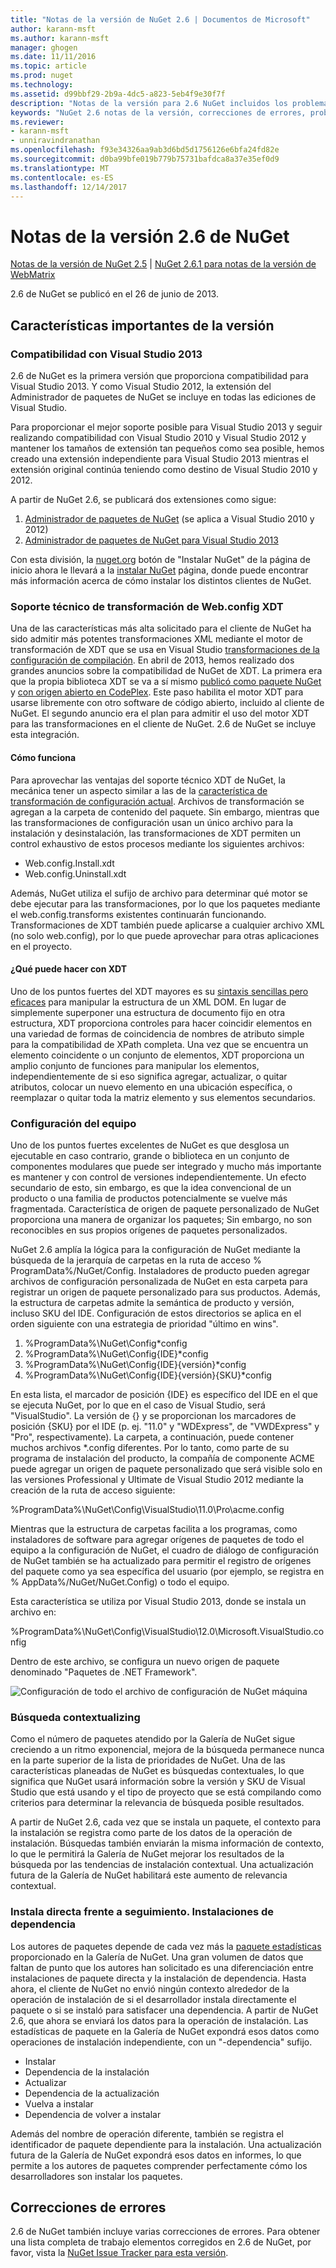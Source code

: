 ```yaml
---
title: "Notas de la versión de NuGet 2.6 | Documentos de Microsoft"
author: karann-msft
ms.author: karann-msft
manager: ghogen
ms.date: 11/11/2016
ms.topic: article
ms.prod: nuget
ms.technology: 
ms.assetid: d99bbf29-2b9a-4dc5-a823-5eb4f9e30f7f
description: "Notas de la versión para 2.6 NuGet incluidos los problemas conocidos, correcciones de errores, las funciones agregadas y dcr."
keywords: "NuGet 2.6 notas de la versión, correcciones de errores, problemas, conocidos agregan características, DCR"
ms.reviewer:
- karann-msft
- unniravindranathan
ms.openlocfilehash: f93e34326aa9ab3d6bd5d1756126e6bfa24fd82e
ms.sourcegitcommit: d0ba99bfe019b779b75731bafdca8a37e35ef0d9
ms.translationtype: MT
ms.contentlocale: es-ES
ms.lasthandoff: 12/14/2017
---
```

# <a name="nuget-26-release-notes"></a>Notas de la versión 2.6 de NuGet

[Notas de la versión de NuGet 2.5](../release-notes/nuget-2.5.md) | [NuGet 2.6.1 para notas de la versión de WebMatrix](../release-notes/nuget-2.6.1-for-webmatrix.md)

2.6 de NuGet se publicó en el 26 de junio de 2013.

## <a name="notable-features-in-the-release"></a>Características importantes de la versión

### <a name="support-for-visual-studio-2013"></a>Compatibilidad con Visual Studio 2013

2.6 de NuGet es la primera versión que proporciona compatibilidad para Visual Studio 2013. Y como Visual Studio 2012, la extensión del Administrador de paquetes de NuGet se incluye en todas las ediciones de Visual Studio.

Para proporcionar el mejor soporte posible para Visual Studio 2013 y seguir realizando compatibilidad con Visual Studio 2010 y Visual Studio 2012 y mantener los tamaños de extensión tan pequeños como sea posible, hemos creado una extensión independiente para Visual Studio 2013 mientras el extensión original continúa teniendo como destino de Visual Studio 2010 y 2012.

A partir de NuGet 2.6, se publicará dos extensiones como sigue:

1. [Administrador de paquetes de NuGet](http://visualstudiogallery.msdn.microsoft.com/27077b70-9dad-4c64-adcf-c7cf6bc9970c/file/37502/30/NuGet.Tools.vsix) (se aplica a Visual Studio 2010 y 2012)
2. [Administrador de paquetes de NuGet para Visual Studio 2013](http://visualstudiogallery.msdn.microsoft.com/4ec1526c-4a8c-4a84-b702-b21a8f5293ca)

Con esta división, la [nuget.org](https://nuget.org) botón de "Instalar NuGet" de la página de inicio ahora le llevará a la [instalar NuGet](../guides/install-nuget.md) página, donde puede encontrar más información acerca de cómo instalar los distintos clientes de NuGet.

<a name="xdt"></a>

### <a name="xdt-webconfig-transformation-support"></a>Soporte técnico de transformación de Web.config XDT

Una de las características más alta solicitado para el cliente de NuGet ha sido admitir más potentes transformaciones XML mediante el motor de transformación de XDT que se usa en Visual Studio [transformaciones de la configuración de compilación](http://msdn.microsoft.com/library/dd465318(v=vs.100).aspx).
En abril de 2013, hemos realizado dos grandes anuncios sobre la compatibilidad de NuGet de XDT. La primera era que la propia biblioteca XDT se va a sí mismo [publicó como paquete NuGet](https://nuget.org/packages/Microsoft.Web.Xdt) y [con origen abierto en CodePlex](http://xdt.codeplex.com/). Este paso habilita el motor XDT para usarse libremente con otro software de código abierto, incluido al cliente de NuGet. El segundo anuncio era el plan para admitir el uso del motor XDT para las transformaciones en el cliente de NuGet. 2.6 de NuGet se incluye esta integración.

#### <a name="how-it-works"></a>Cómo funciona

Para aprovechar las ventajas del soporte técnico XDT de NuGet, la mecánica tener un aspecto similar a las de la [característica de transformación de configuración actual](../create-packages/source-and-config-file-transformations.md).
Archivos de transformación se agregan a la carpeta de contenido del paquete. Sin embargo, mientras que las transformaciones de configuración usan un único archivo para la instalación y desinstalación, las transformaciones de XDT permiten un control exhaustivo de estos procesos mediante los siguientes archivos:

- Web.config.Install.xdt
- Web.config.Uninstall.xdt

Además, NuGet utiliza el sufijo de archivo para determinar qué motor se debe ejecutar para las transformaciones, por lo que los paquetes mediante el web.config.transforms existentes continuarán funcionando. Transformaciones de XDT también puede aplicarse a cualquier archivo XML (no solo web.config), por lo que puede aprovechar para otras aplicaciones en el proyecto.

#### <a name="what-you-can-do-with-xdt"></a>¿Qué puede hacer con XDT

Uno de los puntos fuertes del XDT mayores es su [sintaxis sencillas pero eficaces](http://msdn.microsoft.com/library/dd465326.aspx) para manipular la estructura de un XML DOM. En lugar de simplemente superponer una estructura de documento fijo en otra estructura, XDT proporciona controles para hacer coincidir elementos en una variedad de formas de coincidencia de nombres de atributo simple para la compatibilidad de XPath completa. Una vez que se encuentra un elemento coincidente o un conjunto de elementos, XDT proporciona un amplio conjunto de funciones para manipular los elementos, independientemente de si eso significa agregar, actualizar, o quitar atributos, colocar un nuevo elemento en una ubicación específica, o reemplazar o quitar toda la matriz elemento y sus elementos secundarios.

### <a name="machine-wide-configuration"></a>Configuración del equipo

Uno de los puntos fuertes excelentes de NuGet es que desglosa un ejecutable en caso contrario, grande o biblioteca en un conjunto de componentes modulares que puede ser integrado y mucho más importante es mantener y con control de versiones independientemente. Un efecto secundario de esto, sin embargo, es que la idea convencional de un producto o una familia de productos potencialmente se vuelve más fragmentada.
Característica de origen de paquete personalizado de NuGet proporciona una manera de organizar los paquetes; Sin embargo, no son reconocibles en sus propios orígenes de paquetes personalizados.

NuGet 2.6 amplía la lógica para la configuración de NuGet mediante la búsqueda de la jerarquía de carpetas en la ruta de acceso % ProgramData%/NuGet/Config. Instaladores de producto pueden agregar archivos de configuración personalizada de NuGet en esta carpeta para registrar un origen de paquete personalizado para sus productos. Además, la estructura de carpetas admite la semántica de producto y versión, incluso SKU del IDE. Configuración de estos directorios se aplica en el orden siguiente con una estrategia de prioridad "último en wins".

1. %ProgramData%\NuGet\Config\*config
2. %ProgramData%\NuGet\Config\{IDE}\*config
3. %ProgramData%\NuGet\Config\{IDE}\{versión}\*config
4. %ProgramData%\NuGet\Config\{IDE}\{versión}\{SKU}\*config

En esta lista, el marcador de posición {IDE} es específico del IDE en el que se ejecuta NuGet, por lo que en el caso de Visual Studio, será "VisualStudio". La versión de {} y se proporcionan los marcadores de posición {SKU} por el IDE (p. ej. "11.0" y "WDExpress", de "VWDExpress" y "Pro", respectivamente). La carpeta, a continuación, puede contener muchos archivos *.config diferentes.
Por lo tanto, como parte de su programa de instalación del producto, la compañía de componente ACME puede agregar un origen de paquete personalizado que será visible solo en las versiones Professional y Ultimate de Visual Studio 2012 mediante la creación de la ruta de acceso siguiente:

%ProgramData%\NuGet\Config\VisualStudio\11.0\Pro\acme.config

Mientras que la estructura de carpetas facilita a los programas, como instaladores de software para agregar orígenes de paquetes de todo el equipo a la configuración de NuGet, el cuadro de diálogo de configuración de NuGet también se ha actualizado para permitir el registro de orígenes del paquete como ya sea específica del usuario (por ejemplo, se registra en % AppData%/NuGet/NuGet.Config) o todo el equipo.

Esta característica se utiliza por Visual Studio 2013, donde se instala un archivo en:

%ProgramData%\NuGet\Config\VisualStudio\12.0\Microsoft.VisualStudio.config

Dentro de este archivo, se configura un nuevo origen de paquete denominado "Paquetes de .NET Framework".

![Configuración de todo el archivo de configuración de NuGet máquina](./media/NuGet-Config-File-Machine-Wide.png)

### <a name="contextualizing-search"></a>Búsqueda contextualizing

Como el número de paquetes atendido por la Galería de NuGet sigue creciendo a un ritmo exponencial, mejora de la búsqueda permanece nunca en la parte superior de la lista de prioridades de NuGet. Una de las características planeadas de NuGet es búsquedas contextuales, lo que significa que NuGet usará información sobre la versión y SKU de Visual Studio que está usando y el tipo de proyecto que se está compilando como criterios para determinar la relevancia de búsqueda posible resultados.

A partir de NuGet 2.6, cada vez que se instala un paquete, el contexto para la instalación se registra como parte de los datos de la operación de instalación.  Búsquedas también enviarán la misma información de contexto, lo que le permitirá la Galería de NuGet mejorar los resultados de la búsqueda por las tendencias de instalación contextual.  Una actualización futura de la Galería de NuGet habilitará este aumento de relevancia contextual.

### <a name="tracking-direct-installs-vs-dependency-installs"></a>Instala directa frente a seguimiento. Instalaciones de dependencia

Los autores de paquetes depende de cada vez más la [paquete estadísticas](http://blog.nuget.org/20130226/Introducing-Package-Statistics.html) proporcionado en la Galería de NuGet.  Una gran volumen de datos que faltan de punto que los autores han solicitado es una diferenciación entre instalaciones de paquete directa y la instalación de dependencia.  Hasta ahora, el cliente de NuGet no envió ningún contexto alrededor de la operación de instalación de si el desarrollador instala directamente el paquete o si se instaló para satisfacer una dependencia.
A partir de NuGet 2.6, que ahora se enviará los datos para la operación de instalación.  Las estadísticas de paquete en la Galería de NuGet expondrá esos datos como operaciones de instalación independiente, con un "-dependencia" sufijo.

* Instalar
* Dependencia de la instalación
* Actualizar
* Dependencia de la actualización
* Vuelva a instalar
* Dependencia de volver a instalar

Además del nombre de operación diferente, también se registra el identificador de paquete dependiente para la instalación.  Una actualización futura de la Galería de NuGet expondrá esos datos en informes, lo que permite a los autores de paquetes comprender perfectamente cómo los desarrolladores son instalar los paquetes.

## <a name="bug-fixes"></a>Correcciones de errores

2.6 de NuGet también incluye varias correcciones de errores. Para obtener una lista completa de trabajo elementos corregidos en 2.6 de NuGet, por favor, vista la [NuGet Issue Tracker para esta versión](https://nuget.codeplex.com/workitem/list/advanced?keyword=&status=Closed&type=All&priority=All&release=NuGet%202.6&assignedTo=All&component=All&sortField=LastUpdatedDate&sortDirection=Descending&page=0&reasonClosed=All).